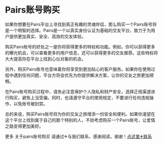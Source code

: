 # Pairs账号购买

如果你想要在Pairs平台上寻找到真正有趣的灵魂伴侣，那么购买一个Pairs账号将是一个明智的选择。Pairs是一个以真实身份认证为基础的交友平台，致力于为用户提供更加真实、安全、高效的交友体验。

购买Pairs账号的好处之一是你将获得更多的特权和功能。例如，你可以获得更多的曝光机会，可以查看更多的用户信息，还可以获得更多的交友推荐。这些特权将大大提高你在平台上找到心仪对象的机会。

另外，购买Pairs账号也意味着你将享受到更加贴心的客户服务。如果你在使用过程中遇到任何问题，平台方将会优先为你提供解决方案，让你的交友之旅更加顺畅。

在Pairs账号购买过程中，请务必注意保护个人隐私和财产安全，选择正规渠道进行购买，避免上当受骗。同时，也请遵守平台的使用规定，不要进行任何违规操作，以免账号被封禁。

总的来说，购买Pairs账号将为你的交友之旅增添一份安全和便利。如果你渴望在这个平台上找到属于自己的那个特别的人，不妨考虑购买一个Pairs账号，让爱情之路变得更加美好。

更多 关于pairs账号购买 请通过✈与我们联系，感谢阅读，谢谢！[点这里✈联系](https://a.k02.cc)